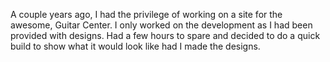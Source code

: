 A couple years ago, I had the privilege of working on a site for the awesome, Guitar Center.
I only worked on the development as I had been provided with designs.
Had a few hours to spare and decided to do a quick build to show what it would look like had I made the designs.
